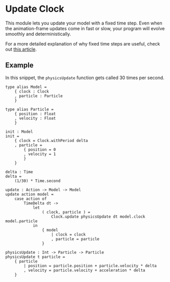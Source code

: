 # Update Clock

This module lets you update your model with a fixed time step. Even when the animation-frame updates come in fast or slow, your program will evolve smoothly and deterministically.

For a more detailed explanation of why fixed time steps are useful, check out [this article](http://gameprogrammingpatterns.com/game-loop.html).

## Example

In this snippet, the `physicsUpdate` function gets called 30 times per second.

```
type alias Model =
    { clock : Clock
    , particle : Particle
    }

type alias Particle =
    { position : Float
    , velocity : Float
    }

init : Model
init =
    { clock = Clock.withPeriod delta
    , particle =
        { position = 0
        , velocity = 1
        }
    }

delta : Time
delta =
    (1/30) * Time.second

update : Action -> Model -> Model
update action model =
    case action of
        TimeDelta dt ->
            let
                ( clock, particle ) =
                    Clock.update physicsUpdate dt model.clock model.particle
            in
                { model
                    | clock = clock
                    , particle = particle
                }

physicsUpdate : Int -> Particle -> Particle
physicsUpdate t particle =
    { particle
        | position = particle.position + particle.velocity * delta
        , velocity = particle.velocity + acceleration * delta
    }
```